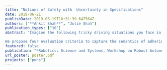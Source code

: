 ```yaml
---
title: "Notions of Safety with  Uncertainty in Specifications"
date: 2019-06-21
publishDate: 2019-06-19T18:31:39.647564Z
authors: ["**Ankit Shah**", "Julie Shah"]
publication_types: ["10"]
abstract: "Imagine the following tricky driving situations you face in everyday life: encountering a stopped vehicle or a cyclist on a two-lane road with opposing traffic flow. Although drivers are not allowed to cross the solid centerline to pass, it seems like a reasonable maneuver that will not compromise safety if performed correctly. In this case, the driver deviated from a rule while still maintaining safety. We posit that this is an instance  of a problem where the specifications of the task are described as a distribution over a set of logical formulas. Satisfying all the formulas is sufficient but not all of them are necessary for safety. Thus the agent acting in the domain must try to best adhere to this distribution over formulas.

We propose four evaluation criteria to capture the semantics of adhering to a distribution over specifications:  most likely, maximum coverage, minimum regret and chance constrained. Next, using a simple synthetic task, we will demonstrate how the selection of the criterion results in qualitatively different executions depending on the nature of the belief distributions. We believe that this formulation will be particularly valuable in learning from demonstrations where there might be an inherent ambiguity in the task specifications. During the workshop we hope to spark discussion on methodology of selecting the right criterion, and utilization of these criteria in the design of exploration strategies that trade-off risk aversion and creativity."
featured: false
publication: "*Robotics: Science and Systems, Workshop on Robust Autonomy -- safe robot learning and control in uncertain real-world environments (Poster)*"
url_poster: poster.pdf
projects: ["puns"]
---
```

